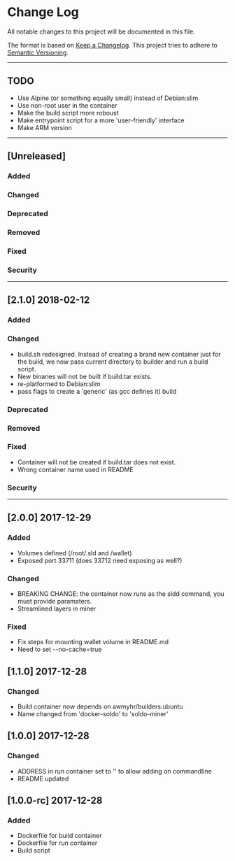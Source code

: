 # Change Log
All notable changes to this project will be documented in this file.

The format is based on [Keep a Changelog](http://keepachangelog.com/).
This project tries to adhere to [Semantic Versioning](http://semver.org/).

---

## TODO
- Use Alpine (or something equally small) instead of Debian:slim
- Use non-root user in the container
- Make the build script more roboust
- Make entrypoint script for a more 'user-friendly' interface
- Make ARM version

---

## [Unreleased]
### Added

### Changed

### Deprecated

### Removed

### Fixed

### Security

---

## [2.1.0] 2018-02-12
### Added

### Changed
- build.sh redesigned. Instead of creating a brand new container just for the
  build, we now pass current directory to builder and run a build script.
- New binaries will not be built if build.tar exists.
- re-platformed to Debian:slim
- pass flags to create a 'generic' (as gcc defines it) build

### Deprecated

### Removed

### Fixed
- Container will not be created if build.tar does not exist.
- Wrong container name used in README

### Security

---

## [2.0.0] 2017-12-29
### Added
- Volumes defined (/root/.sld and /wallet)
- Exposed port 33711 (does 33712 need exposing as well?)

### Changed
- BREAKING CHANGE: the container now runs as the sldd command, you must provide
  paramaters.
- Streamlined layers in miner

### Fixed
- Fix steps for mounting wallet volume in README.md
- Need to set --no-cache=true

## [1.1.0] 2017-12-28
### Changed
- Build container now depends on awmyhr/builders:ubuntu
- Name changed from 'docker-soldo' to 'soldo-miner'

## [1.0.0] 2017-12-28
### Changed
- ADDRESS in run container set to '' to allow adding on commandline
- README updated

## [1.0.0-rc] 2017-12-28
### Added
- Dockerfile for build container
- Dockerfile for run container
- Build script

